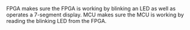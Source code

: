 FPGA makes sure the FPGA is working by blinking an LED as well as operates a 7-segment display. MCU makes sure the MCU is working by reading the blinking LED from the FPGA.